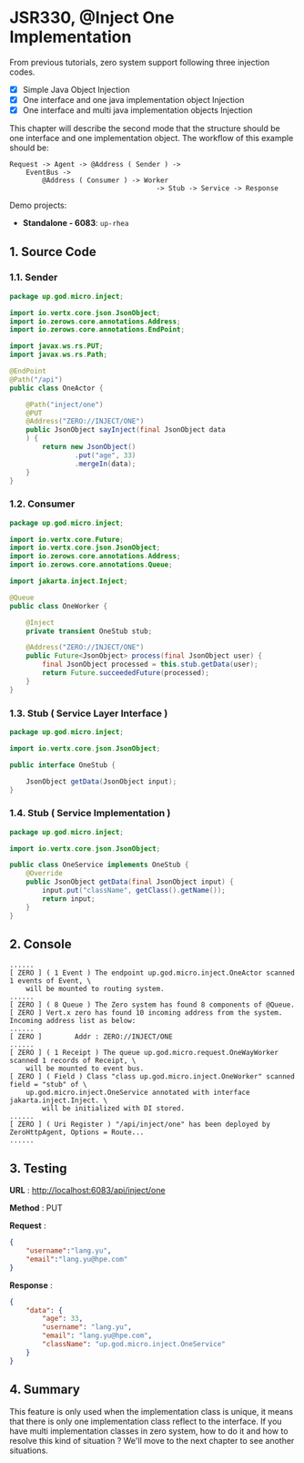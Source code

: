 # JSR330, @Inject One Implementation

From previous tutorials, zero system support following three injection codes.

* [x] Simple Java Object Injection
* [x] One interface and one java implementation object Injection
* [x] One interface and multi java implementation objects Injection

This chapter will describe the second mode that the structure should be one interface and one implementation object. The
workflow of this example should be:

```shell
Request -> Agent -> @Address ( Sender ) -> 
    EventBus -> 
        @Address ( Consumer ) -> Worker 
                                    -> Stub -> Service -> Response
```

Demo projects:

* **Standalone - 6083**: `up-rhea`

## 1. Source Code

### 1.1. Sender

```java
package up.god.micro.inject;

import io.vertx.core.json.JsonObject;
import io.zerows.core.annotations.Address;
import io.zerows.core.annotations.EndPoint;

import javax.ws.rs.PUT;
import javax.ws.rs.Path;

@EndPoint
@Path("/api")
public class OneActor {

    @Path("inject/one")
    @PUT
    @Address("ZERO://INJECT/ONE")
    public JsonObject sayInject(final JsonObject data
    ) {
        return new JsonObject()
                .put("age", 33)
                .mergeIn(data);
    }
}
```

### 1.2. Consumer

```java
package up.god.micro.inject;

import io.vertx.core.Future;
import io.vertx.core.json.JsonObject;
import io.zerows.core.annotations.Address;
import io.zerows.core.annotations.Queue;

import jakarta.inject.Inject;

@Queue
public class OneWorker {

    @Inject
    private transient OneStub stub;

    @Address("ZERO://INJECT/ONE")
    public Future<JsonObject> process(final JsonObject user) {
        final JsonObject processed = this.stub.getData(user);
        return Future.succeededFuture(processed);
    }
}
```

### 1.3. Stub \( Service Layer Interface \)

```java
package up.god.micro.inject;

import io.vertx.core.json.JsonObject;

public interface OneStub {

    JsonObject getData(JsonObject input);
}
```

### 1.4. Stub \( Service Implementation \)

```java
package up.god.micro.inject;

import io.vertx.core.json.JsonObject;

public class OneService implements OneStub {
    @Override
    public JsonObject getData(final JsonObject input) {
        input.put("className", getClass().getName());
        return input;
    }
}
```

## 2. Console

```shell
......
[ ZERO ] ( 1 Event ) The endpoint up.god.micro.inject.OneActor scanned 1 events of Event, \
    will be mounted to routing system.
......
[ ZERO ] ( 8 Queue ) The Zero system has found 8 components of @Queue.
[ ZERO ] Vert.x zero has found 10 incoming address from the system. Incoming address list as below: 
......
[ ZERO ]        Addr : ZERO://INJECT/ONE
......
[ ZERO ] ( 1 Receipt ) The queue up.god.micro.request.OneWayWorker scanned 1 records of Receipt, \
    will be mounted to event bus.
[ ZERO ] ( Field ) Class "class up.god.micro.inject.OneWorker" scanned field = "stub" of \
    up.god.micro.inject.OneService annotated with interface jakarta.inject.Inject. \
        will be initialized with DI stored.
......
[ ZERO ] ( Uri Register ) "/api/inject/one" has been deployed by ZeroHttpAgent, Options = Route...
......
```

## 3. Testing

**URL** : [http://localhost:6083/api/inject/one](http://localhost:6083/api/inject/one)

**Method** : PUT

**Request** :

```json
{
    "username":"lang.yu",
    "email":"lang.yu@hpe.com"
}
```

**Response** :

```json
{
    "data": {
        "age": 33,
        "username": "lang.yu",
        "email": "lang.yu@hpe.com",
        "className": "up.god.micro.inject.OneService"
    }
}
```

## 4. Summary

This feature is only used when the implementation class is unique, it means that there is only one implementation class
reflect to the interface. If you have multi implementation classes in zero system, how to do it and how to resolve this
kind of situation ? We'll move to the next chapter to see another situations.



